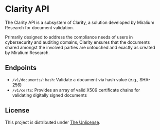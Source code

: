 # Clarity API

The Clarity API is a subsystem of Clarity, a solution developed by Miralium
Research for document validation.

Primarily designed to address the compliance needs of users in cybersecurity
and auditing domains, Clarity ensures that the documents shared amongst the
involved parties are untouched and exactly as created by Miralium Research.

## Endpoints

- `/v1/documents/:hash`: Validate a document via hash value (e.g., SHA-256)
- `/v1/certs`: Provides an array of valid X509 certificate chains for
  validating digitally signed documents

## License

This project is distributed under [The Unlicense](LICENSE.txt).